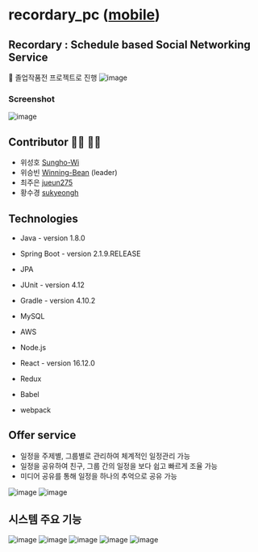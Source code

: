 # recordary_pc ([mobile](https://github.com/Winning-Bean/recordary_mobile))

## Recordary : Schedule based Social Networking Service
:school: 졸업작품전 프로젝트로 진행
![image](https://user-images.githubusercontent.com/53260922/102009393-7a2ce880-3d7a-11eb-958f-2f01a17159cc.png)
### Screenshot
![image](https://user-images.githubusercontent.com/53260922/102015450-018c5300-3d9f-11eb-94c9-77ca75cda48c.png)

## Contributor :man_technologist: :woman_technologist:
- 위성호 [Sungho-Wi](https://github.com/Sungho-Wi)
- 위승빈 [Winning-Bean](https://github.com/Winning-Bean) (leader)
- 최주은 [jueun275](https://github.com/jueun275)
- 황수경 [sukyeongh](https://github.com/sukyeongh)

## Technologies
- Java - version 1.8.0
- Spring Boot - version 2.1.9.RELEASE
- JPA
- JUnit - version 4.12
- Gradle - version 4.10.2
- MySQL
- AWS

- Node.js
- React - version 16.12.0
- Redux
- Babel
- webpack

## Offer service
- 일정을 주제별, 그룹별로 관리하여 체계적인 일정관리 가능
- 일정을 공유하여 친구, 그룹 간의 일정을 보다 쉽고 빠르게 조율 가능
- 미디어 공유를 통해 일정을 하나의 추억으로 공유 가능

![image](https://user-images.githubusercontent.com/53260922/102009577-af860600-3d7b-11eb-8747-78ffd9875dd4.png)
![image](https://user-images.githubusercontent.com/53260922/102009589-c0367c00-3d7b-11eb-8833-8b4f75d6c648.png)

## 시스템 주요 기능
![image](https://user-images.githubusercontent.com/53260922/102009612-ea883980-3d7b-11eb-8568-306a94679297.png)
![image](https://user-images.githubusercontent.com/53260922/102009621-055aae00-3d7c-11eb-97c0-9475e4827f48.png)
![image](https://user-images.githubusercontent.com/53260922/102009630-0db2e900-3d7c-11eb-859e-84103a31821a.png)
![image](https://user-images.githubusercontent.com/53260922/102009634-15728d80-3d7c-11eb-905f-6fdb57be468c.png)
![image](https://user-images.githubusercontent.com/53260922/102009638-1c999b80-3d7c-11eb-9b85-3a7298a53967.png)
